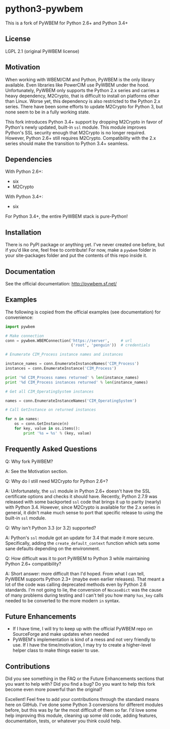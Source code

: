 python3-pywbem
==============

This is a fork of PyWBEM for Python 2.6+ and Python 3.4+

License
-------
LGPL 2.1 (original PyWBEM license)

Motivation
----------
When working with WBEM/CIM and Python, PyWBEM is the only library available. Even libraries like PowerCIM use PyWBEM under the hood. Unfortunately, PyWBEM only supports the Python 2.x series and carries a heavy dependency, M2Crypto, that is difficult to install on platforms other than Linux. Worse yet, this dependency is also restricted to the Python 2.x series. There have been some efforts to update M2Crypto for Python 3, but none seem to be in a fully working state.

This fork introduces Python 3.4+ support by dropping M2Crypto in favor of Python's newly updated, built-in `ssl` module. This module improves Python's SSL security enough that M2Crypto is no longer required. However, Python 2.6+ still requires M2Crypto. Compatibility with the 2.x series should make the transition to Python 3.4+ seamless.

Dependencies
------------
With Python 2.6+:
* six
* M2Crypto

With Python 3.4+:
 * six
 
For Python 3.4+, the entire PyWBEM stack is pure-Python!

Installation
------------
There is no PyPI package or anything yet. I've never created one before, but if you'd like one, feel free to contribute! For now, make a `pywbem` folder in your site-packages folder and put the contents of this repo inside it.

Documentation
-------------
See the official documentation: http://pywbem.sf.net/

Examples
--------
The following is copied from the official examples (see documentation) for convenience:

```python
import pywbem

# Make connection
conn = pywbem.WBEMConnection('https://server',     # url
                             ('root', 'penguin'))  # credentials

# Enumerate CIM_Process instance names and instances

instance_names = conn.EnumerateInstanceNames('CIM_Process')
instances = conn.EnumerateInstance('CIM_Process')

print '%d CIM_Process names returned' % len(instance_names)
print '%d CIM_Process instances returned' % len(instance_names)

# Get all CIM_OperatingSystem instances

names = conn.EnumerateInstanceNames('CIM_OperatingSystem')

# Call GetInstance on returned instances

for n in names:
    os = conn.GetInstance(n)
    for key, value in os.items():
        print '%s = %s' % (key, value)
```

Frequently Asked Questions
--------------------------
Q: Why fork PyWBEM?

A: See the Motivation section.


Q: Why do I still need M2Crypto for Python 2.6+?

A: Unfortunately, the `ssl` module in Python 2.6+ doesn't have the SSL certificate options and checks it should have. Recently, Python 2.7.9 was released with some backported `ssl` code that brings it up to parity (nearly) with Python 3.4. However, since M2Crypto is available for the 2.x series in general, it didn't make much sense to port that specific release to using the built-in `ssl` module.


Q: Why isn't Python 3.3 (or 3.2) supported?

A: Python's `ssl` module got an update for 3.4 that made it more secure. Specifically, adding the `create_default_context` function which sets some sane defaults depending on the environment.


Q: How difficult was it to port PyWBEM to Python 3 while maintaining Python 2.6+ compatibility?

A: Short answer: more difficult than I'd hoped. From what I can tell, PyWBEM supports Python 2.3+ (maybe even earlier releases). That meant a lot of the code was calling deprecated methods even by Python 2.6 standards. I'm not going to lie, the conversion of `NocaseDict` was the cause of many problems during testing and I can't tell you how many `has_key` calls needed to be converted to the more modern `in` syntax.


Future Enhancements
-------------------
* If I have time, I will try to keep up with the official PyWBEM repo on SourceForge and make updates when needed
* PyWBEM's implementation is kind of a mess and not very friendly to use. If I have the time/motivation, I may try to create a higher-level helper class to make things easier to use.

Contributions
-------------
Did you see something in the FAQ or the Future Enhancements sections that you want to help with? Did you find a bug? Do you want to help this fork become even more powerful than the original?

Excellent! Feel free to add your contributions through the standard means here on GitHub. I've done some Python 3 conversions for different modules before, but this was by far the most difficult of them so far. I'd love some help improving this module, cleaning up some old code, adding features, documentation, tests, or whatever you think could help.
